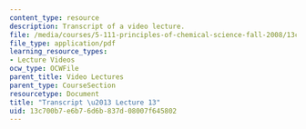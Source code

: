 ```yaml
---
content_type: resource
description: Transcript of a video lecture.
file: /media/courses/5-111-principles-of-chemical-science-fall-2008/13c700b7e6b76d6b837d08007f645802_5-111F08-L13.pdf
file_type: application/pdf
learning_resource_types:
- Lecture Videos
ocw_type: OCWFile
parent_title: Video Lectures
parent_type: CourseSection
resourcetype: Document
title: "Transcript \u2013 Lecture 13"
uid: 13c700b7-e6b7-6d6b-837d-08007f645802
---
```

